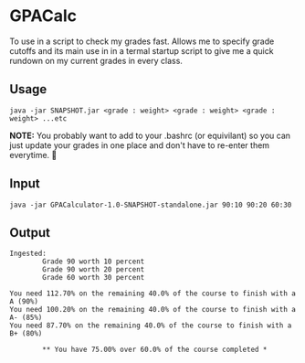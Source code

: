 # GPACalc
To use in a script to check my grades fast. Allows me to specify grade cutoffs and its main use in in a termal startup script to give me a quick rundown on my current grades in every class. 

## Usage 
`java -jar SNAPSHOT.jar <grade : weight> <grade : weight> <grade : weight> ...etc`

**__NOTE:__** You probably want to add to your .bashrc (or equivilant) so you can just update your grades in one place and don't have to re-enter them everytime. :shrug:


## Input 
`java -jar GPACalculator-1.0-SNAPSHOT-standalone.jar 90:10 90:20 60:30`
## Output 
``` 
Ingested:
        Grade 90 worth 10 percent
        Grade 90 worth 20 percent
        Grade 60 worth 30 percent

You need 112.70% on the remaining 40.0% of the course to finish with a A (90%)
You need 100.20% on the remaining 40.0% of the course to finish with a A- (85%)
You need 87.70% on the remaining 40.0% of the course to finish with a B+ (80%)

        ** You have 75.00% over 60.0% of the course completed *
```

